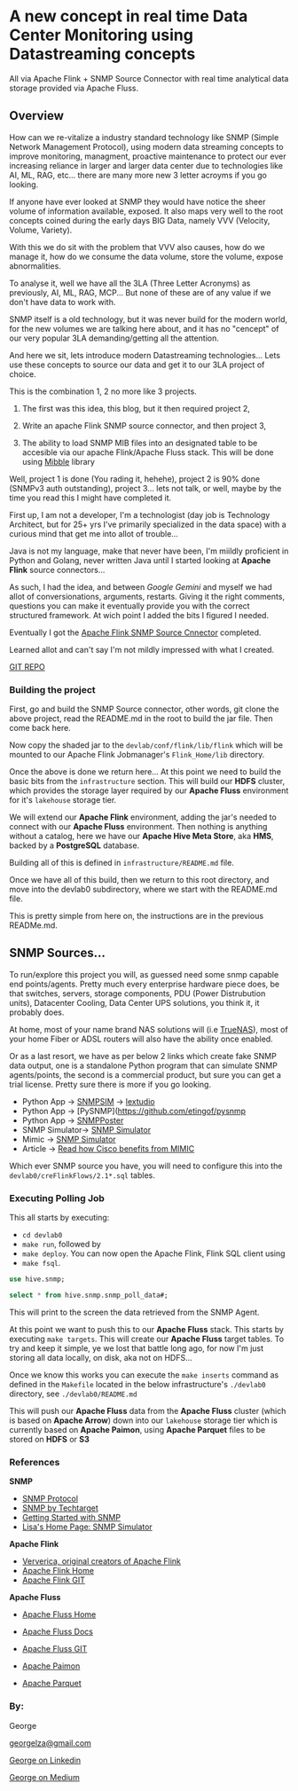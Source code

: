 # A new concept in real time Data Center Monitoring using Datastreaming concepts

All via Apache Flink + SNMP Source Connector with real time analytical data storage provided via Apache Fluss.

## Overview

How can we re-vitalize a industry standard technology like SNMP (Simple Network Management Protocol), using modern data streaming concepts to improve monitoring, managment, proactive maintenance to protect our ever increasing reliance in larger and larger data center due to technologies like AI, ML, RAG, etc... there are many more new 3 letter acroyms if you go looking.

If anyone have ever looked at SNMP they would have notice the sheer volume of information available, exposed. It also maps very well to the root concepts coined during the early days BIG Data, namely VVV (Velocity, Volume, Variety).

With this we do sit with the problem that VVV also causes, how do we manage it, how do we consume the data volume, store the volume, expose abnormalities.

To analyse it, well we have all the 3LA (Three Letter Acronyms) as previously, AI, ML, RAG, MCP... But none of these are of any value if we don't have data to work with.

SNMP itself is a old technology, but it was never build for the modern world, for the new volumes we are talking here about, and it has no "cencept" of our very popular 3LA demanding/getting all the attention.

And here we sit, lets introduce modern Datastreaming technologies... Lets use these concepts to source our data and get it to our 3LA project of choice.


This is the combination 1, 2 no more like 3 projects.

1. The first was this idea, this blog, but it then required project 2, 

2. Write an apache Flink SNMP source connector, and then project 3, 

3. The ability to load SNMP MIB files into an designated table to be accesible via our apache Flink/Apache Fluss stack. This will be done using [Mibble](https://github.com/cederberg/mibble) library


Well, project 1 is done (You rading it, hehehe), project 2 is 90% done (SNMPv3 auth outstanding), project 3... lets not talk, or well, maybe by the time you read this I might have completed it.

First up, I am not a developer, I'm a technologist (day job is Technology Architect, but for 25+ yrs I've primarily specialized in the data space) with a curious mind that get me into allot of trouble... 

Java is not my language, make that never have been, I'm miildly proficient in Python and Golang, never written Java until I started looking at **Apache Flink** source connectors...

As such, I had the idea, and between *Google Gemini* and myself we had allot of conversionations, arguments, restarts. Giving it the right comments, questions you can make it eventually provide you with the correct structured framework. At wich point I added the bits I figured I needed.

Eventually I got the [Apache Flink SNMP Source Cnnector](https://github.com/georgelza/SNMP-Flink-Source-connector.git) completed. 

Learned allot and can't say I'm not mildly impressed with what I created.


[GIT REPO]()

### Building the project

First, go and build the SNMP Source connector, other words, git clone the above project, read the README.md in the root to build the jar file. Then come back here.

Now copy the shaded jar to the `devlab/conf/flink/lib/flink` which will be mounted to our Apache Flink Jobmanager's `Flink_Home/lib` directory. 

Once the above is done we return here... At this point we need to build the basic bits from the `infrastructure` section. This will build our **HDFS** cluster, which provides the storage layer required by our **Apache Fluss** environment for it's `lakehouse` storage tier.

We will extend our **Apache Flink** environment, adding the jar's needed to connect with our **Apache Fluss** environment.
Then nothing is anything without a catalog, here we have our **Apache Hive Meta Store**, aka **HMS**, backed by a **PostgreSQL** database.

Building all of this is defined in `infrastructure/README.md` file.

Once we have all of this build, then we return to this root directory, and move into the devlab0 subdirectory, where we start with the README.md file.

This is pretty simple from here on, the instructions are in the previous READMe.md.


## SNMP Sources...

To run/explore this project you will, as guessed need some snmp capable end points/agents. Pretty much every enterprise hardware piece does, be that switches, servers, storage components, PDU (Power Distrubution units), Datacenter Cooling, Data Center UPS solutions, you think it, it probably does.

At home, most of your name brand NAS solutions will (i.e [TrueNAS](https://www.truenas.com)), most of your home Fiber or ADSL routers will also have the ability once enabled. 

Or as a last resort, we have as per below 2 links which create fake SNMP data output, one is a standalone Python program that can simulate SNMP agents/points, the second is a commercial product, but sure you can get a trial license. Pretty sure there is more if you go looking.

- Python App    -> [SNMPSIM](https://github.com/etingof/snmpsim)
                -> [lextudio](https://docs.lextudio.com/snmpsim/)
- Python App    -> [PySNMP](https://github.com/etingof/pysnmp
- Python App    -> [SNMPPoster](https://github.com/cluther/snmposter)
- SNMP Simulator-> [SNMP Simulator](https://snmp-simulator.soft112.com/#google_vignette) 
- Mimic         -> [SNMP Simulator](http://www.gambitcomm.com/)
- Article       -> [Read how Cisco benefits from MIMIC](https://www.gambitcomm.com/site/news/pdfs/Cisco_casestudy.pdf)

Which ever SNMP source you have, you will need to configure this into the `devlab0/creFlinkFlows/2.1*.sql` tables.


### Executing Polling Job

This all starts by executing:

- `cd devlab0`
- `make run`, followed by 
- `make deploy`. You can now open the Apache Flink, Flink SQL client using 
- `make fsql`. 


```SQL
use hive.snmp;

select * from hive.snmp.snmp_poll_data#;

```

This will print to the screen the data retrieved from the SNMP Agent.

At this point we want to push this to our **Apache Fluss** stack. This starts by executing `make targets`. This will create our **Apache Fluss** target tables. To try and keep it simple, ye we lost that battle long ago, for now I'm just storing all data locally, on disk, aka not on HDFS...

Once we know this works you can execute the `make inserts` command as defined in the `Makefile` located in the below infrastructure's `./devlab0` directory, see `./devlab0/README.md` 

This will push our **Apache Fluss** data from the **Apache Fluss** cluster (which is based on **Apache Arrow**) down into our `lakehouse` storage tier which is currently based on **Apache Paimon**, using **Apache Parquet** files to be stored on **HDFS** or **S3**


### References

**SNMP**
- [SNMP Protocol](https://en.wikipedia.org/wiki/Simple_Network_Management_Protocol)
- [SNMP by Techtarget](https://www.techtarget.com/searchnetworking/definition/SNMP)
- [Getting Started with SNMP](https://www.easysnmp.com/tutorial/getting-snmp-data/)
- [Lisa's Home Page: SNMP Simulator](https://www.rushworth.us/lisa/?p=11032)
 
**Apache Flink**
- [Ververica, original creators of Apache Flink](https://www.ververica.com)
- [Apache Flink Home](https://flink.apache.org)
- [Apache Flink GIT](https://github.com/apache/flink)

**Apache Fluss**  
- [Apache Fluss Home](https://fluss.apache.org/)
- [Apache Fluss Docs](https://alibaba.github.io/fluss-docs/)
- [Apache Fluss GIT](https://github.com/apache/fluss)

- [Apache Paimon](https://paimon.apache.org)

- [Apache Parquet](https://parquet.apache.org)
  

### By:

George

[georgelza@gmail.com](georgelza@gmail.com)

[George on Linkedin](https://www.linkedin.com/in/george-leonard-945b502/)

[George on Medium](https://medium.com/@georgelza)

